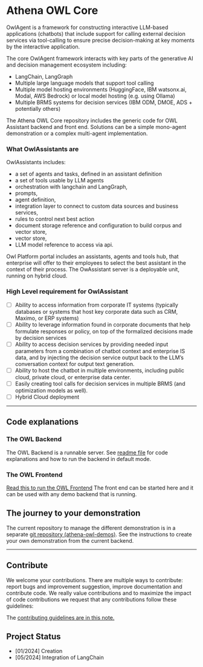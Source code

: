 # Athena OWL Core

OwlAgent is a framework for constructing interactive LLM-based applications (chatbots) that include support for calling external decision services via tool-calling to ensure precise decision-making at key moments by the interactive application.

The core OwlAgent framework interacts with key parts of the generative AI and decision management ecosystem including:

* LangChain, LangGraph
* Multiple large language models that support tool calling
* Multiple model hosting environments (HuggingFace, IBM watsonx.ai, Modal, AWS Bedrock) or local model hosting (e.g. using Ollama)
* Multiple BRMS systems for decision services (IBM ODM, DMOE, ADS + potentially others)

The Athena OWL Core repository includes the generic code for OWL Assistant backend and front end. Solutions can be a simple mono-agent demonstration or a complex multi-agent implementation.

### What OwlAssistants are

OwlAssistants includes: 

* a set of agents and tasks, defined in an assistant definition
* a set of tools usable by LLM agents
* orchestration with langchain and LangGraph, 
* prompts, 
* agent definition, 
* integration layer to connect to custom data sources and business services, 
* rules to control next best action
* document storage reference and configuration to build corpus and vector store, 
* vector store, 
* LLM model reference to access via api. 

Owl Platform portal includes an assistants, agents and tools hub, that enterprise will offer to their employees to select the best assistant in the context of their process. The OwAssistant server is a deployable unit, running on hybrid cloud.

### High Level requirement for OwlAssistant

* [ ] Ability to access information from corporate IT systems (typically databases or systems that host key corporate data such as CRM, Maximo, or ERP systems)
* [ ] Ability to leverage information found in corporate documents that help formulate responses or policy, on top of the formalized decisions made by decision services
* [ ] Ability to access decision services by providing needed input parameters from a combination of chatbot context and enterprise IS data, and by injecting the decision service output back to the LLM’s conversation context for output text generation. 
* [ ] Ability to host the chatbot in multiple environments, including public cloud, private cloud, or enterprise data center.
* [ ] Easily creating tool calls for decision services in multiple BRMS (and optimization models as well).
* [ ] Hybrid Cloud deployment

--- 

## Code explanations

### The OWL Backend

The OWL Backend is a runnable server. See [readme file](owl-agent-backend/README.md) for  code explanations and how to run the backend in default mode.

### The OWL Frontend

[Read this to run the OWL Frontend](owl-agent-frontend/README.md)  The front end can be started here and it can be used with any demo backend that is running.

## The journey to your demonstration

The current repository to manage the different demonstration is in a separate [git repository (athena-owl-demos)](https://github.com/AthenaDecisionSystems/athena-owl-demos). See the instructions to create your own demonstration from the current backend.

---

## Contribute

We welcome your contributions. There are multiple ways to contribute: report bugs and improvement suggestion, improve documentation and contribute code.
We really value contributions and to maximize the impact of code contributions we request that any contributions follow these guidelines:

The [contributing guidelines are in this note.](./CONTRIBUTING.md)

## Project Status

* [01/2024] Creation
* [05/2024] Integration of LangChain
